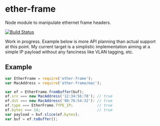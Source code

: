 # ether-frame

Node module to manipulate ethernet frame headers.

[![Build Status](https://travis-ci.org/wanderview/node-ether-frame.png)](https://travis-ci.org/wanderview/node-ether-frame)

Work in progress.  Example below is more API planning than actual support
at this point.  My current target is a simplistic implementation aiming at a
simple IP payload without any fanciness like VLAN tagging, etc.

## Example

```javascript
var EtherFrame = require('ether-frame');
var MacAddress = require('ether-frame/mac');

var ef = EtherFrame.fromBuffer(buf);
ef.src === new MacAddress('12:34:56:78'); // true
ef.dst === new MacAddress('98:76:54:32'): // true
ef.type === EtherFrame.TYPE_IP;           // true
ef.bytes === 14;                          // true
var payload = buf.slice(ef.bytes);
var buf = ef.toBuffer();
```
